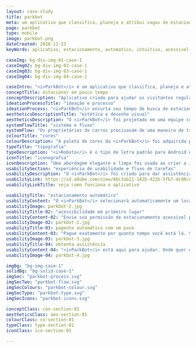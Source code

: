 ```yaml
---
layout: case-study
title: parkbot
meta: um aplicativo que classifica, planeja e atribui vagas de estacionamento diariamente
page: parkbot
type: mobile
image: parkbot.png
dateCreated: 2018-11-23
keyWords: aplicativo, estacionamento, automatico, intuitivo, acessivel, salva tempo, alves, desenho

caseImg: bg-div-img-01-case-1
caseImg02: bg-div-img-02-case-1
caseImg03: bg-div-img-03-case-1
caseImg04: bg-div-img-04-case-1

caseIntro: "<i>ParkBot</i> é um aplicativo que classifica, planeja e atribui vagas de estacionamento diariamente, dentro das necessidades de tempo do usuário e opções de acessibilidade, de forma eficiente, para que todos os usuários obtenham um local."
conceptTitle: estacionar em pouco tempo
conceptDescription: "Aplicativo criado para ajudar os visitantes regulares a encontrar um lugar de forma eficiente ajudando a restringir o tempo de espera e os atrasos."
ideationProcessTitle: "ideação e processo"
ideationProcess: "<i>ParkBot</i> encurta seu tempo de busca de estacionamento. Ele fornece uma atribuição de estacionamento automatizado assim que se aproxima de uma área de estacionamento. Ele cuida do pagamento de estacionamento, juntamente com outros recursos projetados especificamente para atualizar sua experiência."
aestheticsDescriptionTitle: "estética e desenho visual"
aestheticsDescription: "O <i>ParkBot</i> foi projetado em uma equipe colaborativa para ajudar a melhorar a vida dos proprietários de carros com tempo restrito. O Robo do <i>ParkBot</i> também foi criado como uma forma de humanizar e ser interativo, como um esforço para se conectar de maneira pessoal com os usuários."
systemFlowTitle: "sistema e fluxo"
systemFlow: "Os proprietários de carros precisavam de uma maneira de trabalhar mais rápido sem ter que procurar ou esperar por uma vaga de estacionamento quando iam para o trabalho ou para a escola."
colourTitle: "cores"
colourDescription: "A paleta de cores da <i>ParkBot</i> foi adquirida pelo Google Material. Essas cores foram cuidadosamente selecionadas para representar a elegância que os usuários apreciam quando lidam com um novo aplicativo."
typeTitle: "tipografia"
typeDescription: "<i>Roboto</i> é o tipo de letra padrão para Android e é a escolha perfeita por causa de sua legibilidade em qualquer tamanho."
iconTitle: "iconografia"
iconDescription: "Uma abordagem elegante e limpa foi usada ao criar a iconografia do aplicativo. Os ícones foram projetados para serem facilmente reconhecíveis e intuitivos até mesmo para usuários iniciantes."
usabilitySection: "experiência de usabilidade e fluxo de tarefas"
usabilityDescription: "O <i>ParkBot</i> foi criado para dar assistência e orientar os usuários a começar o dia com uma coisa a menos para se preocupar. Com atribuição de estacionamento automatizada, assistência interativa e um pagamento de estacionamento com um toque."
usabilityLink: https://xd.adobe.com/view/86c3ab21-182b-422b-5fb7-dc98cee72042-f0f2/?fullscreen
usabilityLinkTitle: veja como funciona o aplicativo

usabilityTitle: "estacionamento automático"
usabilityContent: "O <i>ParkBot</i> selecionará automaticamente um local e informará onde você pode encontrar um estacionamento mais próximo de você."
usabilityImage: parkbot-2.jpg
usabilityTitle-02: "acessibilidade em primeiro lugar"
usabilityContent-02: "Envie sua permissão de estacionamento acessível para o nosso sistema. O <i>ParkBot</i> informará exatamente onde o estacionamento de acessibilidade mais próximo pode ser encontrado."
usabilityImage-02: parkbot-1.jpg
usabilityTitle-03: pagento automático com um paso
usabilityContent-03: "Pague exatamente por quanto tempo você está lá. Se você escolher semanal, semestral ou anual, trata-se de um pagamento automático conectado ao Google Pay. Nunca mais se preocupe em encontrar o parquímetro novamente."
usabilityImage-03: parkbot-3.jpg
usabilityTitle-04: obtenha assistência
usabilityContent-04: "<i>ParkBot</i> está aqui para ajudar. Onde quer que esteja, o que quer que seja o problema, <i>ParkBot</i> está pronto para ajudá-lo. <i>ParkBot</i> vai lembrar de onde você estacionou seu carro para que você não precise fazer isso."
usabilityImage-04: parkbot-4.jpg

imgBg: "bg-img-case-1"
solidBg: "bg-solid-case-1"
imgSec: "parkbot-process.svg"
imgSecTwo: "parkbot-flow.svg"
imgSecColours: "parkbot-colour.svg"
imgSecType: "parkbot-type.svg"
imgSecIcons: "parkbot-icons.svg"

conceptClass: con-section-01
aestheticsClass: aes-section-01
colourClass: co-section-01
typeClass: type-section-01
iconClass: ico-section-01

---
```

